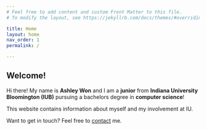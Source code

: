 ```yaml
---
# Feel free to add content and custom Front Matter to this file.
# To modify the layout, see https://jekyllrb.com/docs/themes/#overriding-theme-defaults

title: Home
layout: home
nav_order: 1
permalink: /

---  
```


## Welcome! 

Hi there! My name is **Ashley Won** and I am a **junior** from **Indiana University Bloomington (IUB)** pursuing a bachelors degree in **computer science**! 

This website contains information about myself and my involvement at IU.

Want to get in touch? Feel free to [contact](/contact/) me. 
